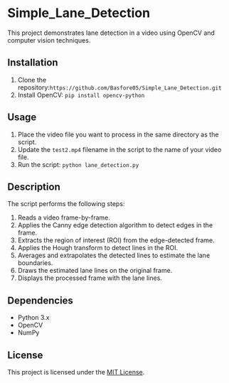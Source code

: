 # Simple_Lane_Detection

This project demonstrates lane detection in a video using OpenCV and computer vision techniques.

## Installation

1. Clone the repository:`https://github.com/Basfore05/Simple_Lane_Detection.git`
2. Install OpenCV: `pip install opencv-python`

## Usage

1. Place the video file you want to process in the same directory as the script.
2. Update the `test2.mp4` filename in the script to the name of your video file.
3. Run the script: `python lane_detection.py`

## Description

The script performs the following steps:

1. Reads a video frame-by-frame.
2. Applies the Canny edge detection algorithm to detect edges in the frame.
3. Extracts the region of interest (ROI) from the edge-detected frame.
4. Applies the Hough transform to detect lines in the ROI.
5. Averages and extrapolates the detected lines to estimate the lane boundaries.
6. Draws the estimated lane lines on the original frame.
7. Displays the processed frame with the lane lines.

## Dependencies

- Python 3.x
- OpenCV
- NumPy

## License

This project is licensed under the [MIT License](LICENSE).
